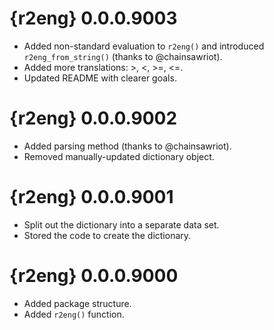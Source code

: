 # {r2eng} 0.0.0.9003

* Added non-standard evaluation to `r2eng()` and introduced `r2eng_from_string()` (thanks to @chainsawriot).
* Added more translations: >, <, >=, <=.
* Updated README with clearer goals.

# {r2eng} 0.0.0.9002

* Added parsing method (thanks to @chainsawriot).
* Removed manually-updated dictionary object.

# {r2eng} 0.0.0.9001

* Split out the dictionary into a separate data set.
* Stored the code to create the dictionary.

# {r2eng} 0.0.0.9000

* Added package structure.
* Added `r2eng()` function.
